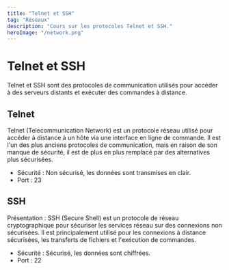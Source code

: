 ```yaml
---
title: "Telnet et SSH"
tag: "Réseaux"
description: "Cours sur les protocoles Telnet et SSH."
heroImage: "/network.png"
---
```


# Telnet et SSH

Telnet et SSH sont des protocoles de communication utilisés pour accéder à des serveurs distants et exécuter des commandes à distance.

## Telnet

Telnet (Telecommunication Network) est un protocole réseau utilisé pour accéder à distance à un
hôte via une interface en ligne de commande. Il est l'un des plus anciens protocoles de communication, mais en
raison de son manque de sécurité, il est de plus en plus remplacé par des alternatives plus sécurisées.

- Sécurité : Non sécurisé, les données sont transmises en clair.
- Port : 23

## SSH

Présentation : SSH (Secure Shell) est un protocole de réseau cryptographique pour sécuriser les services réseau
sur des connexions non sécurisées. Il est principalement utilisé pour les connexions à distance sécurisées, les
transferts de fichiers et l'exécution de commandes.

- Sécurité : Sécurisé, les données sont chiffrées.
- Port : 22


